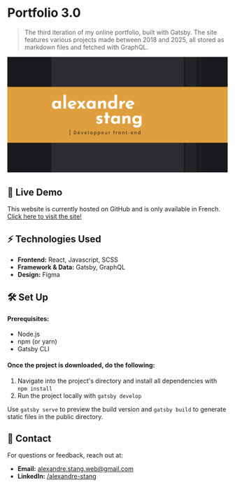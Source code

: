 # Portfolio 3.0

> The third iteration of my online portfolio, built with Gatsby. The site features various projects made between 2018
> and 2025, all stored as markdown files and fetched with GraphQL.


![Home page](/static/og-image.png)

## 🚀 Live Demo

This website is currently hosted on GitHub and is only available in
French. [Click here to visit the site!](https://alexandrestang.github.io/)

## ⚡ Technologies Used

- **Frontend:** React, Javascript, SCSS
- **Framework & Data:** Gatsby, GraphQL
- **Design:** Figma

## 🛠 Set Up

#### Prerequisites:

- Node.js
- npm (or yarn)
- Gatsby CLI

#### Once the project is downloaded, do the following:

1. Navigate into the project's directory and install all dependencies with `npm install`
2. Run the project locally with `gatsby develop`

Use `gatsby serve` to preview the build version and `gatsby build` to generate static files in the public directory.

## 📩 Contact

For questions or feedback, reach out at:

- **Email:** alexandre.stang.web@gmail.com
- **LinkedIn:** [/alexandre-stang](https://www.linkedin.com/in/alexandre-stang-163208a7/)